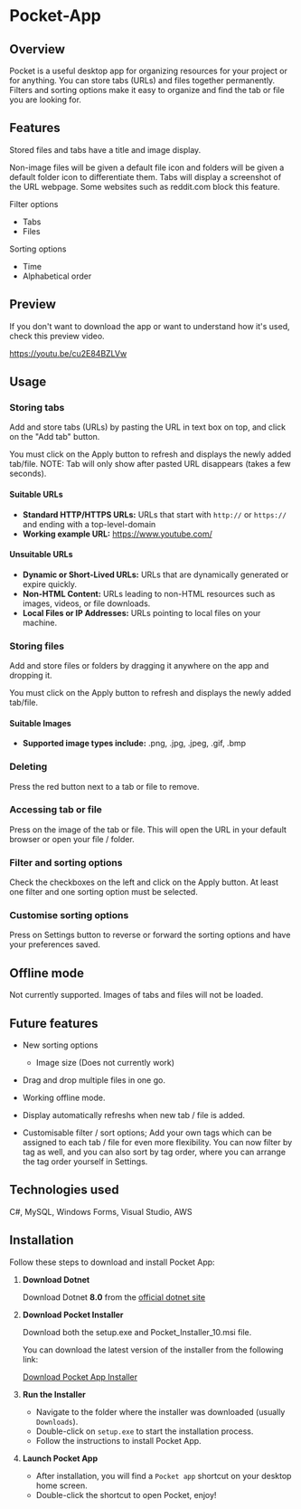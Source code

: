 # Pocket-App

## Overview
Pocket is a useful desktop app for organizing resources for your project or for anything. You can store tabs (URLs) and files together permanently. Filters and sorting options make it easy to organize and find the tab or file you are looking for. 

## Features
Stored files and tabs have a title and image display.

Non-image files will be given a default file icon and folders will be given a default folder icon to differentiate them.
Tabs will display a screenshot of the URL webpage. Some websites such as reddit.com block this feature.

Filter options
- Tabs
- Files

Sorting options
- Time
- Alphabetical order


## Preview
If you don't want to download the app or want to understand how it's used, check this preview video.

https://youtu.be/cu2E84BZLVw

## Usage
### Storing tabs
Add and store tabs (URLs) by pasting the URL in text box on top, and click on the "Add tab" button. 

You must click on the Apply button to refresh and displays the newly added tab/file.
NOTE: Tab will only show after pasted URL disappears (takes a few seconds).

#### Suitable URLs
- **Standard HTTP/HTTPS URLs:** URLs that start with `http://` or `https://` and ending with a top-level-domain
- **Working example URL:** https://www.youtube.com/

#### Unsuitable URLs
- **Dynamic or Short-Lived URLs:** URLs that are dynamically generated or expire quickly.
- **Non-HTML Content:** URLs leading to non-HTML resources such as images, videos, or file downloads.
- **Local Files or IP Addresses:** URLs pointing to local files on your machine.

### Storing files
Add and store files or folders by dragging it anywhere on the app and dropping it.

You must click on the Apply button to refresh and displays the newly added tab/file.

#### Suitable Images
- **Supported image types include:** .png, .jpg, .jpeg, .gif, .bmp


### Deleting
Press the red button next to a tab or file to remove.

### Accessing tab or file
Press on the image of the tab or file. This will open the URL in your default browser or open your file / folder.

### Filter and sorting options
Check the checkboxes on the left and click on the Apply button. At least one filter and one sorting option must be selected.

### Customise sorting options
Press on Settings button to reverse or forward the sorting options and have your preferences saved. 

## Offline mode
Not currently supported.
Images of tabs and files will not be loaded. 

## Future features
- New sorting options
   - Image size (Does not currently work)

- Drag and drop multiple files in one go.

- Working offline mode.

- Display automatically refreshs when new tab / file is added.

- Customisable filter / sort options; Add your own tags which can be assigned to each tab / file for even more flexibility. You can now filter by tag as well, and you can also sort by tag order, where you can arrange the tag order yourself in Settings.

## Technologies used

C#, MySQL, Windows Forms, Visual Studio, AWS


## Installation

Follow these steps to download and install Pocket App:

1. **Download Dotnet**

   Download Dotnet **8.0** from the 
   [official dotnet site](https://dotnet.microsoft.com/en-us/download)

2. **Download Pocket Installer**

   Download both the setup.exe and Pocket_Installer_10.msi file.

   You can download the latest version of the installer from the following link:

   [Download Pocket App Installer](https://github.com/nic-debugging/Pocket-App/releases/tag/v.2.0.0)

3. **Run the Installer**

   - Navigate to the folder where the installer was downloaded (usually `Downloads`).
   - Double-click on `setup.exe` to start the installation process.
   - Follow the instructions to install Pocket App.

5. **Launch Pocket App**

   - After installation, you will find a `Pocket app` shortcut on your desktop home screen.
   - Double-click the shortcut to open Pocket, enjoy!


